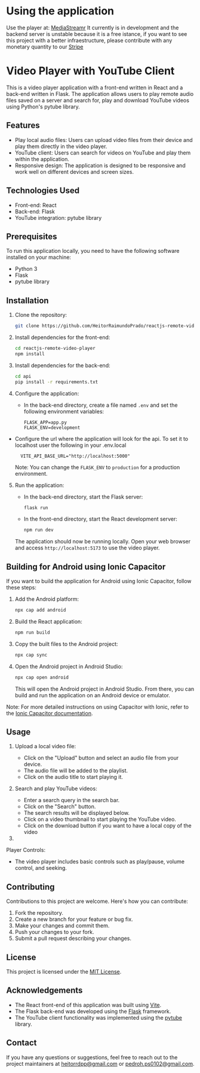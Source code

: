 # Using the application

Use the player at: [MediaStreamr](https://mediastreamr.web.app/)
It currently is in development and the backend server is unstable because it is a free istance, if you want to see this project with a better infraestructure, please contribute with any monetary quantity to our [Stripe](https://buy.stripe.com/cN27tl9oUeEvf7i3cc)

# Video Player with YouTube Client

This is a video player application with a front-end written in React and a back-end written in Flask. The application allows users to play remote audio files saved on a server and search for, play and download YouTube videos using Python's pytube library.

## Features

- Play local audio files: Users can upload video files from their device and play them directly in the video player.
- YouTube client: Users can search for videos on YouTube and play them within the application.
- Responsive design: The application is designed to be responsive and work well on different devices and screen sizes.

## Technologies Used

- Front-end: React
- Back-end: Flask
- YouTube integration: pytube library

## Prerequisites

To run this application locally, you need to have the following software installed on your machine:

- Python 3
- Flask
- pytube library

## Installation

1. Clone the repository:

   ```bash
   git clone https://github.com/HeitorRaimundoPrado/reactjs-remote-video-player.git
   ```

2. Install dependencies for the front-end:

   ```bash
   cd reactjs-remote-video-player
   npm install
   ```

3. Install dependencies for the back-end:

   ```bash
   cd api
   pip install -r requirements.txt
   ```

4. Configure the application:

   - In the back-end directory, create a file named `.env` and set the following environment variables:
     ```plaintext
     FLASK_APP=app.py
     FLASK_ENV=development
     ```

  - Configure the url where the application will look for the api. To set it to localhost user the following in your .env.local
    ```plaintext
      VITE_API_BASE_URL="http://localhost:5000"
    ```
     Note: You can change the `FLASK_ENV` to `production` for a production environment.

5. Run the application:

   - In the back-end directory, start the Flask server:
     ```bash
     flask run
     ```

   - In the front-end directory, start the React development server:
     ```bash
     npm run dev
     ```

   The application should now be running locally. Open your web browser and access `http://localhost:5173` to use the video player.

## Building for Android using Ionic Capacitor

If you want to build the application for Android using Ionic Capacitor, follow these steps:



1. Add the Android platform:

   ```bash
   npx cap add android
   ```

2. Build the React application:

   ```bash
   npm run build
   ```

3. Copy the built files to the Android project:

   ```bash
   npx cap sync
   ```

4. Open the Android project in Android Studio:

   ```bash
   npx cap open android
   ```

   This will open the Android project in Android Studio. From there, you can build and run the application on an Android device or emulator.

Note: For more detailed instructions on using Capacitor with Ionic, refer to the [Ionic Capacitor documentation](https://capacitorjs.com/).

## Usage

1. Upload a local video file:
   - Click on the "Upload" button and select an audio file from your device.
   - The audio file will be added to the playlist.
   - Click on the audio title to start playing it.

2. Search and play YouTube videos:
   - Enter a search query in the search bar.
   - Click on the "Search" button.
   - The search results will be displayed below.
   - Click on a video thumbnail to start playing the YouTube video.
   - Click on the download button if you want to have a local copy of the video

3.

 Player Controls:
   - The video player includes basic controls such as play/pause, volume control, and seeking.

## Contributing

Contributions to this project are welcome. Here's how you can contribute:

1. Fork the repository.
2. Create a new branch for your feature or bug fix.
3. Make your changes and commit them.
4. Push your changes to your fork.
5. Submit a pull request describing your changes.

## License

This project is licensed under the [MIT License](LICENSE).

## Acknowledgements

- The React front-end of this application was built using [Vite](https://vitejs.dev/guide/).
- The Flask back-end was developed using the [Flask](https://flask.palletsprojects.com/) framework.
- The YouTube client functionality was implemented using the [pytube](https://pypi.org/project/pytube/) library.

## Contact

If you have any questions or suggestions, feel free to reach out to the project maintainers at heitorrdpp@gmail.com or pedroh.ps0102@gmail.com.
